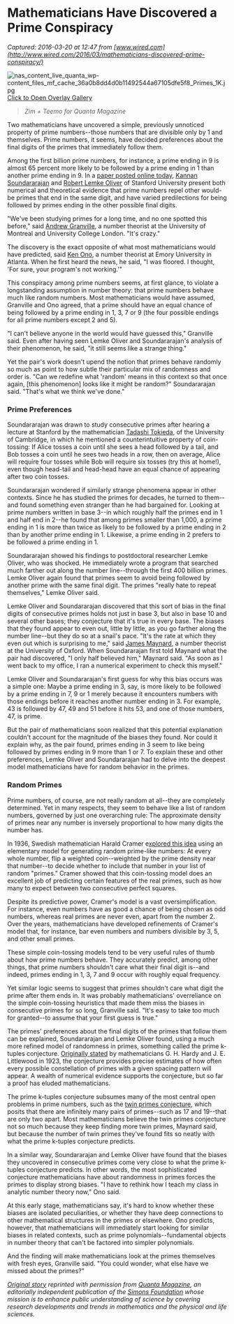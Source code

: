 # Mathematicians Have Discovered a Prime Conspiracy

_Captured: 2016-03-20 at 12:47 from [www.wired.com](http://www.wired.com/2016/03/mathematicians-discovered-prime-conspiracy/)_

![nas_content_live_quanta_wp-content_files_mf_cache_36a0b8dd4d0b11492544a67105dfe5f8_Primes_1K.jpg](http://www.wired.com/wp-content/uploads/2016/03/nas_content_live_quanta_wp-content_files_mf_cache_36a0b8dd4d0b11492544a67105dfe5f8_Primes_1K-582x327.jpg)[Click to Open Overlay Gallery](javascript:;)

> _Zim + Teemo for Quanta Magazine_

Two mathematicians have uncovered a simple, previously unnoticed property of prime numbers--those numbers that are divisible only by 1 and themselves. Prime numbers, it seems, have decided preferences about the final digits of the primes that immediately follow them.

Among the first billion prime numbers, for instance, a prime ending in 9 is almost 65 percent more likely to be followed by a prime ending in 1 than another prime ending in 9. In a [paper posted online today](http://arxiv.org/abs/1603.03720), [Kannan Soundararajan](http://math.stanford.edu/~ksound/) and [Robert Lemke Oliver](http://web.stanford.edu/~rjlo/) of Stanford University present both numerical and theoretical evidence that prime numbers repel other would-be primes that end in the same digit, and have varied predilections for being followed by primes ending in the other possible final digits.

"We've been studying primes for a long time, and no one spotted this before," said [Andrew Granville](http://www.dms.umontreal.ca/~andrew/), a number theorist at the University of Montreal and University College London. "It's crazy."

The discovery is the exact opposite of what most mathematicians would have predicted, said [Ken Ono](http://www.mathcs.emory.edu/~ono/), a number theorist at Emory University in Atlanta. When he first heard the news, he said, "I was floored. I thought, 'For sure, your program's not working.'"

This conspiracy among prime numbers seems, at first glance, to violate a longstanding assumption in number theory: that prime numbers behave much like random numbers. Most mathematicians would have assumed, Granville and Ono agreed, that a prime should have an equal chance of being followed by a prime ending in 1, 3, 7 or 9 (the four possible endings for all prime numbers except 2 and 5).

"I can't believe anyone in the world would have guessed this," Granville said. Even after having seen Lemke Oliver and Soundararajan's analysis of their phenomenon, he said, "it still seems like a strange thing."

Yet the pair's work doesn't upend the notion that primes behave randomly so much as point to how subtle their particular mix of randomness and order is. "Can we redefine what 'random' means in this context so that once again, [this phenomenon] looks like it might be random?" Soundararajan said. "That's what we think we've done."

### Prime Preferences

Soundararajan was drawn to study consecutive primes after hearing a lecture at Stanford by the mathematician [Tadashi Tokieda](https://www.dpmms.cam.ac.uk/~tokieda/), of the University of Cambridge, in which he mentioned a counterintuitive property of coin-tossing: If Alice tosses a coin until she sees a head followed by a tail, and Bob tosses a coin until he sees two heads in a row, then on average, Alice will require four tosses while Bob will require six tosses (try this at home!), even though head-tail and head-head have an equal chance of appearing after two coin tosses.

Soundararajan wondered if similarly strange phenomena appear in other contexts. Since he has studied the primes for decades, he turned to them--and found something even stranger than he had bargained for. Looking at prime numbers written in base 3--in which roughly half the primes end in 1 and half end in 2--he found that among primes smaller than 1,000, a prime ending in 1 is more than twice as likely to be followed by a prime ending in 2 than by another prime ending in 1. Likewise, a prime ending in 2 prefers to be followed a prime ending in 1.

Soundararajan showed his findings to postdoctoral researcher Lemke Oliver, who was shocked. He immediately wrote a program that searched much farther out along the number line--through the first 400 billion primes. Lemke Oliver again found that primes seem to avoid being followed by another prime with the same final digit. The primes "really hate to repeat themselves," Lemke Oliver said.

Lemke Oliver and Soundararajan discovered that this sort of bias in the final digits of consecutive primes holds not just in base 3, but also in base 10 and several other bases; they conjecture that it's true in every base. The biases that they found appear to even out, little by little, as you go farther along the number line--but they do so at a snail's pace. "It's the rate at which they even out which is surprising to me," said [James Maynard](http://www.magd.ox.ac.uk/member-of-staff/james-maynard/), a number theorist at the University of Oxford. When Soundararajan first told Maynard what the pair had discovered, "I only half believed him," Maynard said. "As soon as I went back to my office, I ran a numerical experiment to check this myself."

Lemke Oliver and Soundararajan's first guess for why this bias occurs was a simple one: Maybe a prime ending in 3, say, is more likely to be followed by a prime ending in 7, 9 or 1 merely because it encounters numbers with those endings before it reaches another number ending in 3. For example, 43 is followed by 47, 49 and 51 before it hits 53, and one of those numbers, 47, is prime.

But the pair of mathematicians soon realized that this potential explanation couldn't account for the magnitude of the biases they found. Nor could it explain why, as the pair found, primes ending in 3 seem to like being followed by primes ending in 9 more than 1 or 7. To explain these and other preferences, Lemke Oliver and Soundararajan had to delve into the deepest model mathematicians have for random behavior in the primes.

### Random Primes

Prime numbers, of course, are not really random at all--they are completely determined. Yet in many respects, they seem to behave like a list of random numbers, governed by just one overarching rule: The approximate density of primes near any number is inversely proportional to how many digits the number has.

In 1936, Swedish mathematician Harald Cramer e[xplored this idea](http://matwbn.icm.edu.pl/ksiazki/aa/aa2/aa212.pdf) using an elementary model for generating random prime-like numbers: At every whole number, flip a weighted coin--weighted by the prime density near that number--to decide whether to include that number in your list of random "primes." Cramer showed that this coin-tossing model does an excellent job of predicting certain features of the real primes, such as how many to expect between two consecutive perfect squares.

Despite its predictive power, Cramer's model is a vast oversimplification. For instance, even numbers have as good a chance of being chosen as odd numbers, whereas real primes are never even, apart from the number 2. Over the years, mathematicians have developed refinements of Cramer's model that, for instance, bar even numbers and numbers divisible by 3, 5, and other small primes.

These simple coin-tossing models tend to be very useful rules of thumb about how prime numbers behave. They accurately predict, among other things, that prime numbers shouldn't care what their final digit is--and indeed, primes ending in 1, 3, 7 and 9 occur with roughly equal frequency.

Yet similar logic seems to suggest that primes shouldn't care what digit the prime after them ends in. It was probably mathematicians' overreliance on the simple coin-tossing heuristics that made them miss the biases in consecutive primes for so long, Granville said. "It's easy to take too much for granted--to assume that your first guess is true."

The primes' preferences about the final digits of the primes that follow them can be explained, Soundararajan and Lemke Oliver found, using a much more refined model of randomness in primes, something called the prime k-tuples conjecture. [Originally stated](http://link.springer.com/article/10.1007%2FBF02403921#page-1) by mathematicians G. H. Hardy and J. E. Littlewood in 1923, the conjecture provides precise estimates of how often every possible constellation of primes with a given spacing pattern will appear. A wealth of numerical evidence supports the conjecture, but so far a proof has eluded mathematicians.

The prime k-tuples conjecture subsumes many of the most central open problems in prime numbers, such as the [twin primes conjecture](https://www.quantamagazine.org/tag/twin-primes-conjecture/), which posits that there are infinitely many pairs of primes--such as 17 and 19--that are only two apart. Most mathematicians believe the twin primes conjecture not so much because they keep finding more twin primes, Maynard said, but because the number of twin primes they've found fits so neatly with what the prime k-tuples conjecture predicts.

In a similar way, Soundararajan and Lemke Oliver have found that the biases they uncovered in consecutive primes come very close to what the prime k-tuples conjecture predicts. In other words, the most sophisticated conjecture mathematicians have about randomness in primes forces the primes to display strong biases. "I have to rethink how I teach my class in analytic number theory now," Ono said.

At this early stage, mathematicians say, it's hard to know whether these biases are isolated peculiarities, or whether they have deep connections to other mathematical structures in the primes or elsewhere. Ono predicts, however, that mathematicians will immediately start looking for similar biases in related contexts, such as prime polynomials--fundamental objects in number theory that can't be factored into simpler polynomials.

And the finding will make mathematicians look at the primes themselves with fresh eyes, Granville said. "You could wonder, what else have we missed about the primes?"

_[Original story](https://www.quantamagazine.org/20160313-mathematicians-discover-prime-conspiracy/) reprinted with permission from [Quanta Magazine](https://www.quantamagazine.org), an editorially independent publication of the [Simons Foundation](https://www.simonsfoundation.org) whose mission is to enhance public understanding of science by covering research developments and trends in mathematics and the physical and life sciences._
